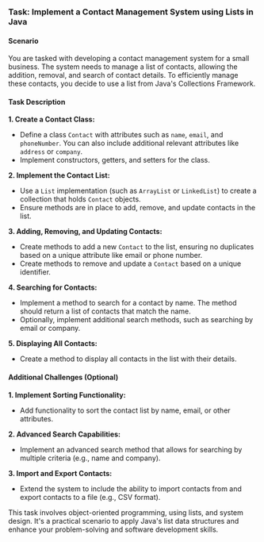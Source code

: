 ### Task: Implement a Contact Management System using Lists in Java

#### Scenario
You are tasked with developing a contact management system for a small business. The system needs to manage a list of contacts, allowing the addition, removal, and search of contact details. To efficiently manage these contacts, you decide to use a list from Java's Collections Framework.

#### Task Description
**1. Create a Contact Class:**
   - Define a class `Contact` with attributes such as `name`, `email`, and `phoneNumber`. You can also include additional relevant attributes like `address` or `company`.
   - Implement constructors, getters, and setters for the class.

**2. Implement the Contact List:**
   - Use a `List` implementation (such as `ArrayList` or `LinkedList`) to create a collection that holds `Contact` objects.
   - Ensure methods are in place to add, remove, and update contacts in the list.

**3. Adding, Removing, and Updating Contacts:**
   - Create methods to add a new `Contact` to the list, ensuring no duplicates based on a unique attribute like email or phone number.
   - Create methods to remove and update a `Contact` based on a unique identifier.

**4. Searching for Contacts:**
   - Implement a method to search for a contact by name. The method should return a list of contacts that match the name.
   - Optionally, implement additional search methods, such as searching by email or company.

**5. Displaying All Contacts:**
   - Create a method to display all contacts in the list with their details.

#### Additional Challenges (Optional)
**1. Implement Sorting Functionality:**
   - Add functionality to sort the contact list by name, email, or other attributes.

**2. Advanced Search Capabilities:**
   - Implement an advanced search method that allows for searching by multiple criteria (e.g., name and company).

**3. Import and Export Contacts:**
   - Extend the system to include the ability to import contacts from and export contacts to a file (e.g., CSV format).

This task involves object-oriented programming, using lists, and system design. It's a practical scenario to apply Java's list data structures and enhance your problem-solving and software development skills.
